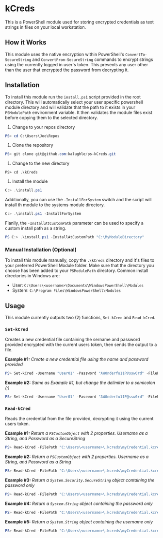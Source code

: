 # kCreds
This is a PowerShell module used for storing encrypted credentials as text strings in files on your local workstation.

## How it Works
This module uses the native encryption within PowerShell's `ConvertTo-SecureString` and `ConvertFrom-SecureString` commands to encrypt strings using the currently logged in user's token. This prevents any user other than the user that encrypted the password from decrypting it.

## Installation
To install this module run the `install.ps1` script provided in the root directory. This will automatically select your user specific powershell module directory and will validate that the path to it exists in your `PSModulePath` environment variable. It then validates the module files exist before copying them to the selected directory.
1. Change to your repos directory
```powershell
PS> cd C:\Users\Joe\Repos
```
1. Clone the repository
```powershell
PS> git clone git@github.com:kalughle/ps-kCreds.git
```
1. Change to the new directory
```
PS> cd .\kCreds
```
1. Install the module
```powershell
C:> .\install.ps1
```

Additionally, you can use the `-InstallForSystem` switch and the script will install th module to the systems module directory.
```powershell
C:> .\install.ps1 -InstallForSystem
```

Fianlly, the `-InstallAtCustomPath` parameter can be used to specify a custom install path as a string.
```powershell
PS C:> .\install.ps1 -InstallAtCustomPath "C:\MyModuleDirectory"
```

### Manual Installation (Optional)
To install this module manually, copy the `.\kCreds` directory and it's files to your preferred PowerShell Module folder. Make sure that the directory you choose has been added to your `PSModulePath` directory. Common install directories in Windows are:

- User: `C:\Users\<username>\Documents\WindowsPowerShell\Modules`
- System: `C:\Program Files\WindowsPowerShell\Modules`

## Usage
This module currently outputs two (2) functions, `Set-kCred` and `Read-kCred`.

### `Set-kCred`
Creates a new credential file containing the sername and password provided encrypted with the current users token, then sends the output to a file.

**Example #1:** *Create a new credential file using the name and password provided*
```powershell
PS> Set-kCred -Username "User01" -Password "AW0nderfu11P@ssw0rd" -FilePath "C:\Users\<username>\.kcreds\myCredential.kcred"
```

**Example #2:** *Same as Example #1, but change the delimiter to a semicolon (;)*
```powershell
PS> Set-kCred -Username "User01" -Password "AW0nderfu11P@ssw0rd" -FilePath "C:\Users\<username>\.kcreds\myCredential.kcred" -Delimiter ";"
```

### `Read-kCred`
Reads the credential from the file provided, decrypting it using the current users token.

**Example #1:** *Return a `PSCustomObject` with 2 properties. Username as a String, and Password as a SecureString*
```powershell
PS> Read-kCred -FilePath "C:\Users\<username>\.kcreds\myCredential.kcred"
```

**Example #2:** *Return a `PSCustomObject` with 2 properties. Username as a String, and Password as a String*
```powershell
PS> Read-kCred -FilePath "C:\Users\<username>\.kcreds\myCredential.kcred" -PasswordAsString
```

**Example #3:** *Return a `System.Security.SecureString` object containing the password only*
```powershell
PS> Read-kCred -FilePath "C:\Users\<username>\.kcreds\myCredential.kcred" -PasswordOnly
```

**Example #4:** *Return a `System.String` object containing the password only*
```powershell
PS> Read-kCred -FilePath "C:\Users\<username>\.kcreds\myCredential.kcred" -PasswordOnly -PasswordAsString
```

**Example #5:** *Return a `System.String` object containing the username only*
```powershell
PS> Read-kCred -FilePath "C:\Users\<username>\.kcreds\myCredential.kcred" -UsernameOnly
```